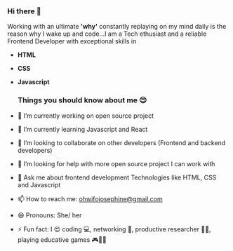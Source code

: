 ### Hi there 👋

Working with an ultimate **'why'** constantly replaying on my mind daily  is the reason why I wake up and code...I am a Tech ethusiast and a reliable Frontend Developer with exceptional skills in

- **HTML**
- **CSS**
- **Javascript**

  ### Things you should know about me 😍

- 🔭 I’m currently working on open source project
- 🌱 I’m currently learning Javascript and React
- 👯 I’m looking to collaborate on other developers (Frontend and backend developers)
- 🤔 I’m looking for help with more open source project I can work with
- 💬 Ask me about frontend development Technologies like HTML, CSS and Javascript
- 📫 How to reach me: ohwifojosephine@gmail.com
- 😄 Pronouns: She/ her
- ⚡ Fun fact: I 😍 coding 💻, networking 🤝, productive researcher 🔎🔎, playing educative games 🎮🎯🎲

<!--
**Josephine-2991/Josephine-2991** is a ✨ _special_ ✨ repository because its `README.md` (this file) appears on your GitHub profile.

Here are some ideas to get you started:

- 🔭 I’m currently working on ...
- 🌱 I’m currently learning ...
- 👯 I’m looking to collaborate on ...
- 🤔 I’m looking for help with ...
- 💬 Ask me about ...
- 📫 How to reach me: ...
- 😄 Pronouns: ...
- ⚡ Fun fact: ...
-->
